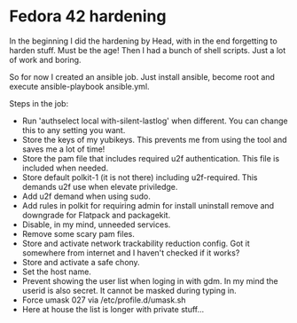 # Fedora 42 hardening
In the beginning I did the hardening by Head, with in the end forgetting to harden stuff. Must be the age!
Then I had a bunch of shell scripts. Just a lot of work and boring.

So for now I created an ansible job. Just install ansible, become root and execute ansible-playbook ansible.yml.

Steps in the job:
- Run 'authselect local with-silent-lastlog' when different. You can change this to any setting you want.
- Store the keys of my yubikeys. This prevents me from using the tool and saves me a lot of time!
- Store the pam file that includes required u2f authentication. This file is included when needed.
- Store default polkit-1 (it is not there) including u2f-required. This demands u2f use when elevate priviledge.
- Add u2f demand when using sudo.
- Add rules in polkit for requiring admin for install uninstall remove and downgrade for Flatpack and packagekit.
- Disable, in my mind, unneeded services.
- Remove some scary pam files.
- Store and activate network trackability reduction config. Got it somewhere from internet and I haven't checked if it works?
- Store and activate a safe chony.
- Set the host name.
- Prevent showing the user list when loging in with gdm. In my mind the userid is also secret. It cannot be masked during typing in.
- Force umask 027 via /etc/profile.d/umask.sh
- Here at house the list is longer with private stuff...
